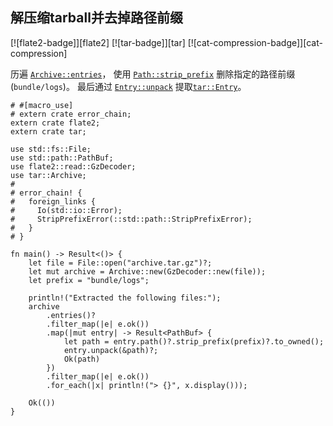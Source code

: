 ## 解压缩tarball并去掉路径前缀 

[![flate2-badge]][flate2] [![tar-badge]][tar] [![cat-compression-badge]][cat-compression]

历遍 [`Archive::entries`]， 使用 [`Path::strip_prefix`] 删除指定的路径前缀 (`bundle/logs`)。 最后通过 [`Entry::unpack`] 提取[`tar::Entry`]。



```rust,no_run
# #[macro_use]
# extern crate error_chain;
extern crate flate2;
extern crate tar;

use std::fs::File;
use std::path::PathBuf;
use flate2::read::GzDecoder;
use tar::Archive;
# 
# error_chain! {
#   foreign_links {
#     Io(std::io::Error);
#     StripPrefixError(::std::path::StripPrefixError);
#   }
# }

fn main() -> Result<()> {
    let file = File::open("archive.tar.gz")?;
    let mut archive = Archive::new(GzDecoder::new(file));
    let prefix = "bundle/logs";

    println!("Extracted the following files:");
    archive
        .entries()?
        .filter_map(|e| e.ok())
        .map(|mut entry| -> Result<PathBuf> {
            let path = entry.path()?.strip_prefix(prefix)?.to_owned();
            entry.unpack(&path)?;
            Ok(path)
        })
        .filter_map(|e| e.ok())
        .for_each(|x| println!("> {}", x.display()));

    Ok(())
}
```

[`Archive::entries`]: https://docs.rs/tar/*/tar/struct.Archive.html#method.entries
[`Entry::unpack`]: https://docs.rs/tar/*/tar/struct.Entry.html#method.unpack
[`Path::strip_prefix`]: https://doc.rust-lang.org/std/path/struct.Path.html#method.strip_prefix
[`tar::Entry`]: https://docs.rs/tar/*/tar/struct.Entry.html
